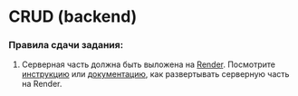 # CRUD (backend)

### Правила сдачи задания:

1. Серверная часть должна быть выложена на [Render](https://render.com/). Посмотрите [инструкцию](https://github.com/netology-code/ahj-homeworks/tree/video/docs/render#readme) или [документацию](https://render.com/docs/deploy-node-express-app), как развертывать серверную часть на Render.
